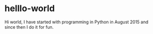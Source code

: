 # helllo-world
Hi world,
I have started with programming in Python in August 2015 and since then I do it for fun.
